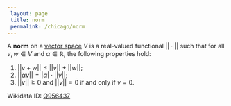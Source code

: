```yaml
---
 layout: page
 title: norm
 permalink: /chicago/norm
---
```


A **norm** on a [vector space](https://defsmath.github.io/DefsMath/vector_space) $V$ is a real-valued functional $||\cdot||$ such that for all $v,w \in V$ and $\alpha \in \mathbb R$, the following properties hold:
1. $||v+w|| \leq ||v|| + ||w||$;
2. $||\alpha v|| = |\alpha| \cdot ||v||$;
3. $||v|| \geq 0$ and $||v|| = 0$ if and only if $v=0$.

Wikidata ID: [Q956437](https://www.wikidata.org/wiki/Q956437)